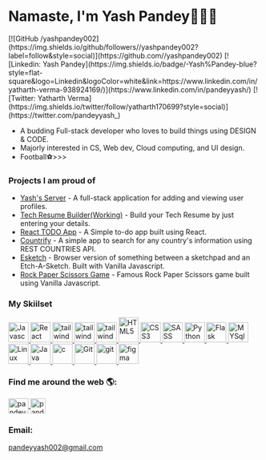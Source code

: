 <h1>Namaste, I'm Yash Pandey🙏👨‍💻</h1>
[![GitHub /yashpandey002](https://img.shields.io/github/followers//yashpandey002?label=follow&style=social)](https://github.com//yashpandey002)
[![Linkedin: Yash Pandey](https://img.shields.io/badge/-Yash%Pandey-blue?style=flat-square&logo=Linkedin&logoColor=white&link=https://www.linkedin.com/in/yatharth-verma-938924169/)](https://www.linkedin.com/in/pandeyyash/)
[![Twitter: Yatharth Verma](https://img.shields.io/twitter/follow/yatharth170699?style=social)](https://twitter.com/pandeyyash_)
<ul>
    <li>A budding Full-stack developer who loves to build things using DESIGN & CODE.</li>
    <li>Majorly interested in CS, Web dev, Cloud computing, and UI design.</li>
    <li>Football⚽>>></li>
</ul>

<h3>Projects I am proud of</h3>
<ul>
    <li><a href="https://github.com/yashpandey002/yash-server">Yash's Server</a> - A full-stack application for adding and viewing user profiles.</li>
    <li><a href="https://github.com/yashpandey002/resume-builder">Tech Resume Builder(Working)</a> - Build your Tech Resume by just entering your details.</li>
    <li><a href="https://github.com/yashpandey002/react-to-do-app">React TODO App</a> - A Simple to-do app built using React.</li>
    <li><a href="https://github.com/yashpandey002/countrify">Countrify</a> - A simple app to search for any country's information using REST COUNTRIES API.</li>
    <li><a href="https://github.com/yashpandey002/esketch">Esketch</a> - Browser version of something between a sketchpad and an Etch-A-Sketch. Built with Vanilla Javascript.</li>
    <li><a href="https://github.com/yashpandey002/TaskOn">Rock Paper Scissors Game</a> - Famous Rock Paper Scissors game built using Vanilla Javascript.</li>
</ul>

<h3>My Skiilset</h3>
<a href="https://developer.mozilla.org/en-US/docs/Web/JavaScript" target="_blank" rel="noreferrer">
    <img src="https://profilinator.rishav.dev/skills-assets/javascript-original.svg" alt="Javascript" width="40" height="40" />
</a>
<a href="https://reactjs.org/" target="_blank">
    <img src="https://profilinator.rishav.dev/skills-assets/react-original-wordmark.svg" alt="React" width="40" height="40" />
</a> 
<a href="https://tailwindcss.com/" target="_blank" rel="noreferrer">
    <img src="https://www.vectorlogo.zone/logos/tailwindcss/tailwindcss-icon.svg" alt="tailwind" width="40" height="40" />
</a>
<a href="https://expressjs.com/" target="_blank" rel="noreferrer">
    <img src="https://www.vectorlogo.zone/logos/expressjs/expressjs-ar21.svg" alt="tailwind" width="40" height="40" />
</a>
<a href="https://www.mongodb.com/" target="_blank" rel="noreferrer">
    <img src="https://www.vectorlogo.zone/logos/mongodb/mongodb-ar21.svg" alt="tailwind" width="40" height="40" />
</a>
<a href="https://www.w3.org/html/" target="_blank" rel="noreferrer">
    <img src="https://profilinator.rishav.dev/skills-assets/html5-original-wordmark.svg" alt="HTML5" width="40" height="50" />
</a>
<a href="https://www.w3schools.com/css/" target="_blank" rel="noreferrer">
    <img src="https://www.vectorlogo.zone/logos/w3_css/w3_css-official.svg" alt="CSS3" width="40" height="40" />
</a>
<a href="https://sass-lang.com" target="_blank" rel="noreferrer">
    <img src="https://www.vectorlogo.zone/logos/sass-lang/sass-lang-icon.svg" alt="SASS" width="40" height="40" />
</a>
<a href="https://www.python.org" target="_blank" rel="noreferrer">
    <img src="https://www.vectorlogo.zone/logos/python/python-icon.svg" alt="Python" width="40" height="40" />
</a>
<a href="https://flask.palletsprojects.com/" target="_blank" rel="noreferrer">
    <img src="https://www.vectorlogo.zone/logos/pocoo_flask/pocoo_flask-icon.svg" alt="Flask" width="40" height="40" />
</a>
<a href="https://www.mysql.com/" target="_blank" rel="noreferrer">
    <img src="https://www.vectorlogo.zone/logos/mysql/mysql-horizontal.svg" alt="MYSql" height="40" />
</a>
<a href="https://www.linux.org/" target="_blank" rel="noreferrer">
    <img src="https://www.vectorlogo.zone/logos/linux/linux-icon.svg" alt="Linux" width="40" height="40" />
</a>
<a href="https://www.java.com" target="_blank" rel="noreferrer">
    <img src="https://www.vectorlogo.zone/logos/java/java-vertical.svg" alt="Java" height="40" />
</a>
<a href="https://www.cprogramming.com/" target="_blank" rel="noreferrer">
    <img src="https://profilinator.rishav.dev/skills-assets/c-original.svg" alt="c" width="40" height="40" />
</a>
<a href="https://git-scm.com/" target="_blank" rel="noreferrer">
    <img src="https://www.vectorlogo.zone/logos/git-scm/git-scm-icon.svg" alt="Git" width="40" height="40" />
</a>
<a href="https://github.com/" target="_blank" rel="noreferrer">
    <img src="https://www.vectorlogo.zone/logos/github/github-ar21.svg" alt="git"  height="40" />
</a>
<a href="https://www.figma.com/" target="_blank" rel="noreferrer">
    <img src="https://www.vectorlogo.zone/logos/figma/figma-icon.svg" alt="figma" width="40" height="40" />
</a>

<h3>Find me around the web 🌎:</h3>
<a href="https://twitter.com/pandeyyash_" target="blank">
    <img align="center" src="https://www.vectorlogo.zone/logos/twitter/twitter-official.svg" alt="pandeyyash_" height="30" width="40" />
</a>
<a href="https://linkedin.com/in/pandeyyash" target="blank">
    <img align="center" src="https://www.vectorlogo.zone/logos/linkedin/linkedin-tile.svg" alt="pandeyyash" height="30"  />
</a>
<h3>Email: </h3>
<a href="mailto:pandeyyash002@gmail.com">pandeyyash002@gmail.com</a>
